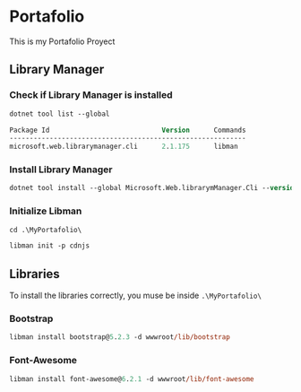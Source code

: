 # Portafolio
This is my Portafolio Proyect

## Library Manager
### Check if Library Manager is installed
```ps
dotnet tool list --global

Package Id                            Version      Commands
-----------------------------------------------------------
microsoft.web.librarymanager.cli      2.1.175      libman
```
### Install Library Manager
```ps
dotnet tool install --global Microsoft.Web.librarymManager.Cli --version 2.1.175
```
### Initialize Libman
```ps
cd .\MyPortafolio\

libman init -p cdnjs
```

## Libraries
To install the libraries correctly, you muse be inside `.\MyPortafolio\`


### Bootstrap
```ps
libman install bootstrap@5.2.3 -d wwwroot/lib/bootstrap
```

### Font-Awesome
```ps 
libman install font-awesome@6.2.1 -d wwwroot/lib/font-awesome
```

